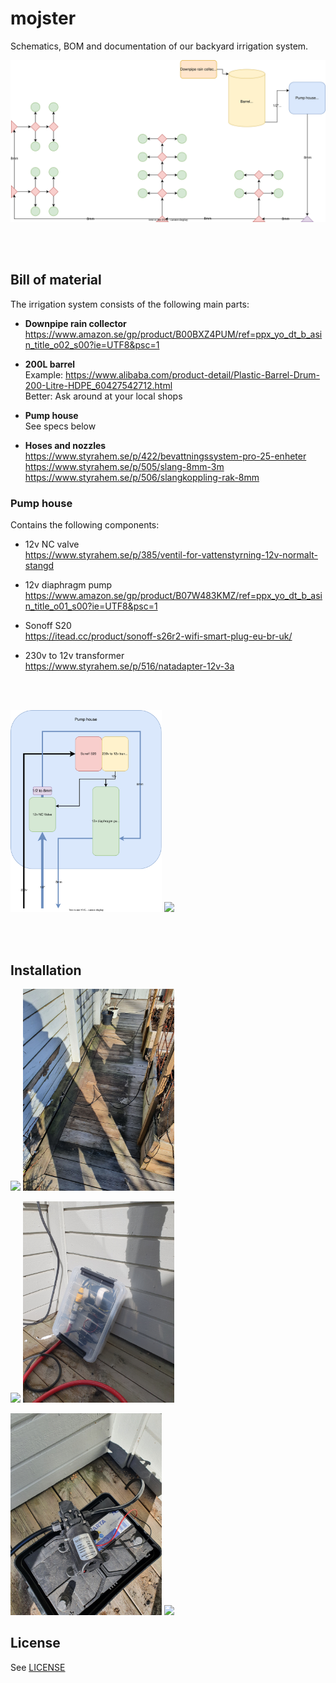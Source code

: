# mojster
Schematics, BOM and documentation of our backyard irrigation system.

![](./irrigation-schematic.drawio.svg)

<br><br>

## Bill of material

The irrigation system consists of the following main parts:

* **Downpipe rain collector**<br>
  https://www.amazon.se/gp/product/B00BXZ4PUM/ref=ppx_yo_dt_b_asin_title_o02_s00?ie=UTF8&psc=1


* **200L barrel**<br>
  Example: https://www.alibaba.com/product-detail/Plastic-Barrel-Drum-200-Litre-HDPE_60427542712.html<br>
  Better: Ask around at your local shops

* **Pump house**<br>
  See specs below

* **Hoses and nozzles**<br>
  https://www.styrahem.se/p/422/bevattningssystem-pro-25-enheter<br>
  https://www.styrahem.se/p/505/slang-8mm-3m<br>
  https://www.styrahem.se/p/506/slangkoppling-rak-8mm


### Pump house
Contains the following components:

* 12v NC valve<br>
  https://www.styrahem.se/p/385/ventil-for-vattenstyrning-12v-normalt-stangd

* 12v diaphragm pump<br>
  https://www.amazon.se/gp/product/B07W483KMZ/ref=ppx_yo_dt_b_asin_title_o01_s00?ie=UTF8&psc=1

* Sonoff S20<br>
  https://itead.cc/product/sonoff-s26r2-wifi-smart-plug-eu-br-uk/

* 230v to 12v transformer<br>
  https://www.styrahem.se/p/516/natadapter-12v-3a

<br><br>
<p float="center">
  <img src="./pump-house-schematic.drawio.svg" width="48%" />
  <img src="pics/20220326_133642.jpg" width="48%" /> 
</p>

<br><br>


## Installation
<p float="center">
  <img src="pics/20220320_150013.jpg" width="48%" />
  <img src="pics/20220320_150008.jpg" width="48%" /> 
</p>
<p float="center">
  <img src="pics/20220320_145946.jpg" width="48%" />
  <img src="pics/20220326_135317.jpg" width="48%" /> 
</p>
<p float="center">
  <img src="pics/20220320_145923.jpg" width="48%" />
  <img src="pics/20220320_145916.jpg" width="48%" /> 
</p>


## License
See [LICENSE](./LICENSE)